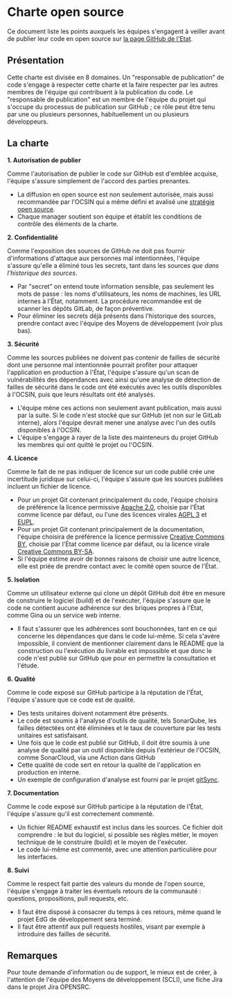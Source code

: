 # Charte open source

Ce document liste les points auxquels les équipes s'engagent à veiller avant
de publier leur code en open source sur
[la page GitHub de l'Etat](https://github.com/republique-et-canton-de-geneve).

## Présentation

Cette charte est divisée en 8 domaines.
Un "responsable de publication" de code s'engage à respecter cette charte 
et la faire respecter par les autres membres de l'équipe qui contribuent
à la publication du code.
Le "responsable de publication" est un membre de l'équipe du projet qui s'occupe
du processus de publication sur GitHub ;
ce rôle peut être tenu par une ou plusieurs personnes, habituellement un
ou plusieurs développeurs.

## La charte

**1. Autorisation de publier**

Comme l'autorisation de publier le code sur GitHub est d'emblée acquise,
l'équipe s'assure simplement de l'accord des parties prenantes.

- La diffusion en open source est non seulement autorisée, mais aussi recommandée
  par l'OCSIN qui a même défini et avalisé une
  [stratégie open source](https://github.com/republique-et-canton-de-geneve/strategie-open-source).
- Chaque manager soutient son équipe et établit les conditions de contrôle des
  éléments de la charte.

**2. Confidentialité**

Comme l'exposition des sources de GitHub ne doit pas fournir d'informations
d'attaque aux personnes mal intentionnées,
l'équipe s'assure qu'elle a éliminé
tous les secrets, tant dans les sources _que dans l'historique des sources_.

- Par "secret" on entend toute information sensible, pas seulement les mots de
  passe : les noms d'utilisateurs, les noms de machines, les URL internes à l'État,
  notamment.
  La procédure recommandée est de scanner les dépôts GitLab, de façon préventive.
- Pour éliminer les secrets déjà présents dans l'historique des sources, prendre
  contact avec l'équipe des Moyens de développement (voir plus bas).

**3. Sécurité**

Comme les sources publiées ne doivent pas contenir de failles de sécurité dont
une personne mal intentionnée pourrait profiter pour attaquer l'application
en production à l'État,
l'équipe s'assure qu'un scan de vulnérabilités des dépendances avec ainsi
qu'une analyse de détection de failles de sécurité dans le code ont été exécutés
avec les outils disponibles à l'OCSIN,
puis que leurs résultats ont été analysés.

- L'équipe mène ces actions non seulement avant publication, mais aussi
  par la suite.
  Si le code n'est stocké que sur GitHub (et non sur le GitLab interne), alors
  l'équipe devrait mener une analyse avec l'un des outils disponibles à l'OCSIN.
- L'équipe s'engage à rayer de la liste des mainteneurs du projet GitHub
  les membres qui ont quitté le projet ou l'OCSIN.

**4. Licence**

Comme le fait de ne pas indiquer de licence sur un code publié crée une incertitude
juridique sur celui-ci, l'équipe s'assure que les sources publiées incluent un
fichier de licence.

- Pour un projet Git contenant principalement du code, l'équipe
  choisira de préférence la licence permissive
  [Apache 2.0](https://spdx.org/licenses/Apache-2.0.html),
  choisie par l'État comme licence par défaut,
  ou l'une des licences virales
  [AGPL 3](https://spdx.org/licenses/AGPL-3.0-only.html)
  et
  [EUPL](https://spdx.org/licenses/EUPL-1.2.html).
- Pour un projet Git contenant principalement de la documentation, l'équipe
  choisira de préférence la licence permissive
  [Creative Commons BY](https://spdx.org/licenses/CC-BY-2.5.html),
  choisie par l'État comme licence par défaut,
  ou la licence virale
  [Creative Commons BY-SA](https://spdx.org/licenses/CC-BY-SA-2.0.html).
- Si l'équipe estime avoir de bonnes raisons de choisir une autre licence, elle est
  priée de prendre contact avec le comité open source de l'État.

**5. Isolation**

Comme un utilisateur externe qui clone un dépôt GitHub doit être en mesure de
construire le logiciel (build) et de l'exécuter,
l'équipe s'assure que le code ne contient aucune adhérence sur des briques propres
à l'État, comme Gina ou un service web interne.

- Il faut s'assurer que les adhérences sont bouchonnées, tant en ce qui concerne
  les dépendances que dans le code lui-même.
  Si cela s'avère impossible, il convient de mentionner clairement dans le README
  que la construction ou l'exécution du livrable est impossible et que donc le
  code n'est publié sur GitHub que pour en permettre la consultation et l'étude.

**6. Qualité**

Comme le code exposé sur GitHub participe à la réputation de l'État,
l'équipe s'assure que ce code est de qualité.
- Des tests unitaires doivent notamment être présents.
- Le code est soumis à l'analyse d'outils de qualité, tels SonarQube,
  les failles détectées ont été éliminées et le taux de couverture par les tests
  unitaires est satisfaisant.
- Une fois que le code est publié sur GitHub, il doit être soumis à une analyse
  de qualité par un outil disponible depuis l'extérieur de l'OCSIN, comme
  SonarCloud, via une Action dans GitHub
- Cette qualité de code sert en retour la qualité de l'application en production
  en interne.
- Un exemple de configuration d'analyse est fourni par le projet
  [gitSync](https://github.com/republique-et-canton-de-geneve/git-sync/blob/master/.github/workflows/maven.yml). 

**7. Documentation**

Comme le code exposé sur GitHub participe à la réputation de l'État,
l'équipe s'assure qu'il est correctement commenté.
- Un fichier README exhaustif est inclus dans les sources. 
  Ce fichier doit comprendre : le but du logiciel, si possible ses règles métier,
  le moyen technique de le construire (build) et le moyen de l'exécuter.
- Le code lui-même est commenté, avec une attention particulière pour les interfaces.


**8. Suivi**

Comme le respect fait partie des valeurs du monde de l'open source,
l'équipe s'engage à traiter les éventuels retours de la communauté :
questions, propositions, pull requests, etc.
- Il faut être disposé à consacrer du temps à ces retours, même quand le projet EdG de développement sera terminé.
- Il faut être attentif aux pull requests hostiles, visant par exemple à
  introduire des failles de sécurité.

## Remarques

Pour toute demande d'information ou de support, le mieux est de créer,
à l'attention de l'équipe des Moyens de développement (SCLI),
une fiche Jira dans le projet Jira OPENSRC.
